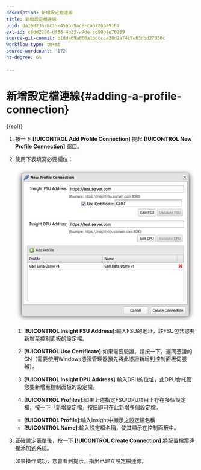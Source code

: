 ```yaml
---
description: 新增設定檔連線
title: 新增設定檔連線
uuid: 0a168236-8c15-456b-9ac8-ca572baa916a
exl-id: c8dd2286-df88-4b23-a7de-cd90bfe76289
source-git-commit: b1dda69a606a16dccca30d2a74c7e63dbd27936c
workflow-type: tm+mt
source-wordcount: '172'
ht-degree: 6%

---
```


# 新增設定檔連線{#adding-a-profile-connection}

{{eol}}

1. 按一下 **[!UICONTROL Add Profile Connection]** 提起 **[!UICONTROL New Profile Connection]** 窗口。
1. 使用下表填寫必要欄位：

   ![](assets/new_profile_connection.png)

   1. **[!UICONTROL Insight FSU Address]**:輸入FSU的地址，該FSU包含您要新增至控制面板的設定檔。

   1. **[!UICONTROL Use Certificate]**:如果需要驗證，請按一下，連同憑證的CN（需要使用Windows憑證管理器預先將此憑證新增到控制面板伺服器）。
   1. **[!UICONTROL Insight DPU Address]**:輸入DPU的位址，此DPU會托管您要新增至控制面板的設定檔。
   1. **[!UICONTROL Profiles]**:如果上述指定FSU/DPU項目上存在多個設定檔，按一下「新增設定檔」按鈕即可在此新增多個設定檔。
   * **[!UICONTROL Profile]**:輸入Insight中顯示之設定檔名稱
   * **[!UICONTROL Name]**:輸入設定檔名稱，使其顯示在控制面板中。


1. 正確設定表單後，按一下 **[!UICONTROL Create Connection]** 將配置檔案連接添加到系統。

   如果操作成功，您會看到提示，指出已建立設定檔連線。
